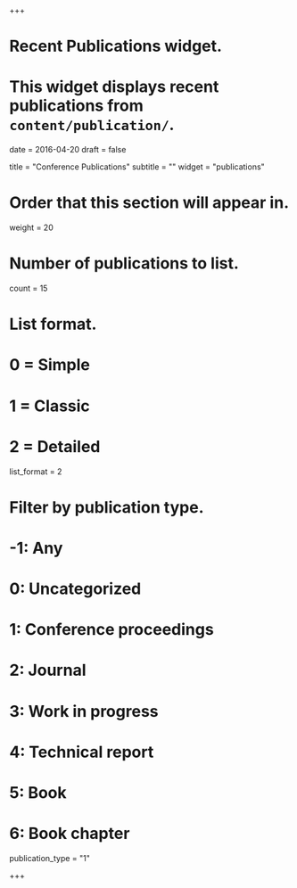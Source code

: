 +++
# Recent Publications widget.
# This widget displays recent publications from `content/publication/`.

date = 2016-04-20
draft = false

title = "Conference Publications"
subtitle = ""
widget = "publications"

# Order that this section will appear in.
weight = 20

# Number of publications to list.
count = 15

# List format.
#   0 = Simple
#   1 = Classic
#   2 = Detailed
list_format = 2

# Filter by publication type.
# -1: Any
#  0: Uncategorized
#  1: Conference proceedings
#  2: Journal
#  3: Work in progress
#  4: Technical report
#  5: Book
#  6: Book chapter
publication_type = "1"

+++

